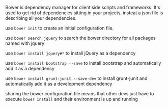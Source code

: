 Bower is dependency manager for client side scripts and frameworks. It's used to get rid of dependencies sitting in your projects, insteat a json file is describing all your dependencies. 

use `bower init` to create an initial configuration file.

use `bower search jquery` to search the bower directory for all packages named with jquery

use `bower install jquery#*` to install jQuery as a dependency

use `bower install bootstrap --save` to install bootstrap and automatically add it as a dependency

use `bower install grunt-junit --save-dev` to install grunt-junit and automatically add it as a development dependency

sharing the bower configuration file means that other devs just have to execute `bower install` and their environment is up and running